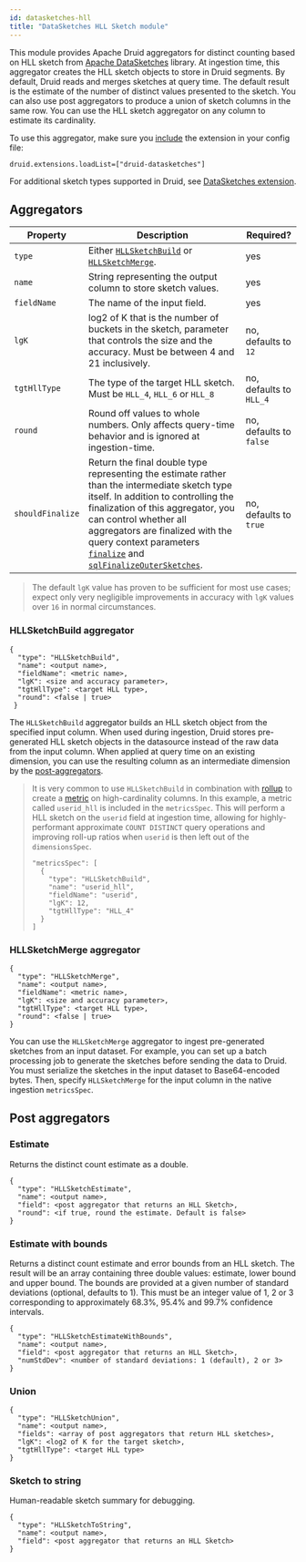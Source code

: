 ```yaml
---
id: datasketches-hll
title: "DataSketches HLL Sketch module"
---
```


<!--
  ~ Licensed to the Apache Software Foundation (ASF) under one
  ~ or more contributor license agreements.  See the NOTICE file
  ~ distributed with this work for additional information
  ~ regarding copyright ownership.  The ASF licenses this file
  ~ to you under the Apache License, Version 2.0 (the
  ~ "License"); you may not use this file except in compliance
  ~ with the License.  You may obtain a copy of the License at
  ~
  ~   http://www.apache.org/licenses/LICENSE-2.0
  ~
  ~ Unless required by applicable law or agreed to in writing,
  ~ software distributed under the License is distributed on an
  ~ "AS IS" BASIS, WITHOUT WARRANTIES OR CONDITIONS OF ANY
  ~ KIND, either express or implied.  See the License for the
  ~ specific language governing permissions and limitations
  ~ under the License.
  -->


This module provides Apache Druid aggregators for distinct counting based on HLL sketch from [Apache DataSketches](https://datasketches.apache.org/) library. At ingestion time, this aggregator creates the HLL sketch objects to store in Druid segments. By default, Druid reads and merges sketches at query time. The default result is
the estimate of the number of distinct values presented to the sketch. You can also use post aggregators to produce a union of sketch columns in the same row.
You can use the HLL sketch aggregator on any column to estimate its cardinality.

To use this aggregator, make sure you [include](../../configuration/extensions.md#loading-extensions) the extension in your config file:

```
druid.extensions.loadList=["druid-datasketches"]
```

For additional sketch types supported in Druid, see [DataSketches extension](datasketches-extension.md).

## Aggregators

|Property|Description|Required?|
|--------|-----------|---------|
|`type`|Either [`HLLSketchBuild`](#hllsketchbuild-aggregator) or [`HLLSketchMerge`](#hllsketchmerge-aggregator).|yes|
|`name`|String representing the output column to store sketch values.|yes|
|`fieldName`|The name of the input field.|yes|
|`lgK`|log2 of K that is the number of buckets in the sketch, parameter that controls the size and the accuracy. Must be between 4 and 21 inclusively.|no, defaults to `12`|
|`tgtHllType`|The type of the target HLL sketch. Must be `HLL_4`, `HLL_6` or `HLL_8` |no, defaults to `HLL_4`|
|`round`|Round off values to whole numbers. Only affects query-time behavior and is ignored at ingestion-time.|no, defaults to `false`|
|`shouldFinalize`|Return the final double type representing the estimate rather than the intermediate sketch type itself. In addition to controlling the finalization of this aggregator, you can control whether all aggregators are finalized with the query context parameters [`finalize`](../../querying/query-context.md) and [`sqlFinalizeOuterSketches`](../../querying/sql-query-context.md).|no, defaults to `true`|

> The default `lgK` value has proven to be sufficient for most use cases; expect only very negligible improvements in accuracy with `lgK` values over `16` in normal circumstances.

### HLLSketchBuild aggregator

```
{
  "type": "HLLSketchBuild",
  "name": <output name>,
  "fieldName": <metric name>,
  "lgK": <size and accuracy parameter>,
  "tgtHllType": <target HLL type>,
  "round": <false | true>
 }
```

The `HLLSketchBuild` aggregator builds an HLL sketch object from the specified input column. When used during ingestion, Druid stores pre-generated HLL sketch objects in the datasource instead of the raw data from the input column.
When applied at query time on an existing dimension, you can use the resulting column as an intermediate dimension by the [post-aggregators](#post-aggregators).

> It is very common to use `HLLSketchBuild` in combination with [rollup](../../ingestion/rollup.md) to create a [metric](../../ingestion/ingestion-spec.html#metricsspec) on high-cardinality columns.  In this example, a metric called `userid_hll` is included in the `metricsSpec`.  This will perform a HLL sketch on the `userid` field at ingestion time, allowing for highly-performant approximate `COUNT DISTINCT` query operations and improving roll-up ratios when `userid` is then left out of the `dimensionsSpec`.
>
> ```
> "metricsSpec": [
>   {
>     "type": "HLLSketchBuild",
>     "name": "userid_hll",
>     "fieldName": "userid",
>     "lgK": 12,
>     "tgtHllType": "HLL_4"
>   }
> ]
> ```
>

### HLLSketchMerge aggregator

```
{
  "type": "HLLSketchMerge",
  "name": <output name>,
  "fieldName": <metric name>,
  "lgK": <size and accuracy parameter>,
  "tgtHllType": <target HLL type>,
  "round": <false | true>
}
```

You can use the `HLLSketchMerge` aggregator to ingest pre-generated sketches from an input dataset. For example, you can set up a batch processing job to generate the sketches before sending the data to Druid. You must serialize the sketches in the input dataset to Base64-encoded bytes. Then, specify `HLLSketchMerge` for the input column in the native ingestion `metricsSpec`.

## Post aggregators

### Estimate

Returns the distinct count estimate as a double.

```
{
  "type": "HLLSketchEstimate",
  "name": <output name>,
  "field": <post aggregator that returns an HLL Sketch>,
  "round": <if true, round the estimate. Default is false>
}
```

### Estimate with bounds

Returns a distinct count estimate and error bounds from an HLL sketch.
The result will be an array containing three double values: estimate, lower bound and upper bound.
The bounds are provided at a given number of standard deviations (optional, defaults to 1).
This must be an integer value of 1, 2 or 3 corresponding to approximately 68.3%, 95.4% and 99.7% confidence intervals.

```
{
  "type": "HLLSketchEstimateWithBounds",
  "name": <output name>,
  "field": <post aggregator that returns an HLL Sketch>,
  "numStdDev": <number of standard deviations: 1 (default), 2 or 3>
}
```

### Union

```
{
  "type": "HLLSketchUnion",
  "name": <output name>,
  "fields": <array of post aggregators that return HLL sketches>,
  "lgK": <log2 of K for the target sketch>,
  "tgtHllType": <target HLL type>
}
```

### Sketch to string

Human-readable sketch summary for debugging.

```
{
  "type": "HLLSketchToString",
  "name": <output name>,
  "field": <post aggregator that returns an HLL Sketch>
}
```
